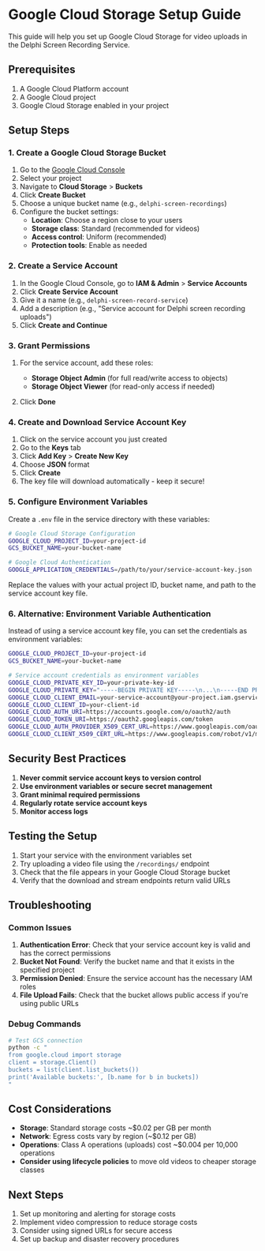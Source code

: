 # Google Cloud Storage Setup Guide

This guide will help you set up Google Cloud Storage for video uploads in the Delphi Screen Recording Service.

## Prerequisites

1. A Google Cloud Platform account
2. A Google Cloud project
3. Google Cloud Storage enabled in your project

## Setup Steps

### 1. Create a Google Cloud Storage Bucket

1. Go to the [Google Cloud Console](https://console.cloud.google.com/)
2. Select your project
3. Navigate to **Cloud Storage** > **Buckets**
4. Click **Create Bucket**
5. Choose a unique bucket name (e.g., `delphi-screen-recordings`)
6. Configure the bucket settings:
   - **Location**: Choose a region close to your users
   - **Storage class**: Standard (recommended for videos)
   - **Access control**: Uniform (recommended)
   - **Protection tools**: Enable as needed

### 2. Create a Service Account

1. In the Google Cloud Console, go to **IAM & Admin** > **Service Accounts**
2. Click **Create Service Account**
3. Give it a name (e.g., `delphi-screen-record-service`)
4. Add a description (e.g., "Service account for Delphi screen recording uploads")
5. Click **Create and Continue**

### 3. Grant Permissions

1. For the service account, add these roles:
   - **Storage Object Admin** (for full read/write access to objects)
   - **Storage Object Viewer** (for read-only access if needed)

2. Click **Done**

### 4. Create and Download Service Account Key

1. Click on the service account you just created
2. Go to the **Keys** tab
3. Click **Add Key** > **Create New Key**
4. Choose **JSON** format
5. Click **Create**
6. The key file will download automatically - keep it secure!

### 5. Configure Environment Variables

Create a `.env` file in the service directory with these variables:

```bash
# Google Cloud Storage Configuration
GOOGLE_CLOUD_PROJECT_ID=your-project-id
GCS_BUCKET_NAME=your-bucket-name

# Google Cloud Authentication
GOOGLE_APPLICATION_CREDENTIALS=/path/to/your/service-account-key.json
```

Replace the values with your actual project ID, bucket name, and path to the service account key file.

### 6. Alternative: Environment Variable Authentication

Instead of using a service account key file, you can set the credentials as environment variables:

```bash
GOOGLE_CLOUD_PROJECT_ID=your-project-id
GCS_BUCKET_NAME=your-bucket-name

# Service account credentials as environment variables
GOOGLE_CLOUD_PRIVATE_KEY_ID=your-private-key-id
GOOGLE_CLOUD_PRIVATE_KEY="-----BEGIN PRIVATE KEY-----\n...\n-----END PRIVATE KEY-----\n"
GOOGLE_CLOUD_CLIENT_EMAIL=your-service-account@your-project.iam.gserviceaccount.com
GOOGLE_CLOUD_CLIENT_ID=your-client-id
GOOGLE_CLOUD_AUTH_URI=https://accounts.google.com/o/oauth2/auth
GOOGLE_CLOUD_TOKEN_URI=https://oauth2.googleapis.com/token
GOOGLE_CLOUD_AUTH_PROVIDER_X509_CERT_URL=https://www.googleapis.com/oauth2/v1/certs
GOOGLE_CLOUD_CLIENT_X509_CERT_URL=https://www.googleapis.com/robot/v1/metadata/x509/your-service-account%40your-project.iam.gserviceaccount.com
```

## Security Best Practices

1. **Never commit service account keys to version control**
2. **Use environment variables or secure secret management**
3. **Grant minimal required permissions**
4. **Regularly rotate service account keys**
5. **Monitor access logs**

## Testing the Setup

1. Start your service with the environment variables set
2. Try uploading a video file using the `/recordings/` endpoint
3. Check that the file appears in your Google Cloud Storage bucket
4. Verify that the download and stream endpoints return valid URLs

## Troubleshooting

### Common Issues

1. **Authentication Error**: Check that your service account key is valid and has the correct permissions
2. **Bucket Not Found**: Verify the bucket name and that it exists in the specified project
3. **Permission Denied**: Ensure the service account has the necessary IAM roles
4. **File Upload Fails**: Check that the bucket allows public access if you're using public URLs

### Debug Commands

```bash
# Test GCS connection
python -c "
from google.cloud import storage
client = storage.Client()
buckets = list(client.list_buckets())
print('Available buckets:', [b.name for b in buckets])
"
```

## Cost Considerations

- **Storage**: Standard storage costs ~$0.02 per GB per month
- **Network**: Egress costs vary by region (~$0.12 per GB)
- **Operations**: Class A operations (uploads) cost ~$0.004 per 10,000 operations
- **Consider using lifecycle policies** to move old videos to cheaper storage classes

## Next Steps

1. Set up monitoring and alerting for storage costs
2. Implement video compression to reduce storage costs
3. Consider using signed URLs for secure access
4. Set up backup and disaster recovery procedures 
